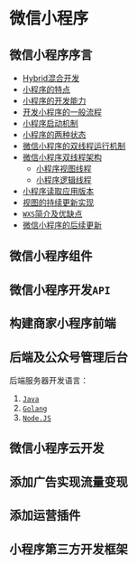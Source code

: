 # 微信小程序

## 微信小程序序言

- [Hybrid混合开发]()
- [小程序的特点]()
- [小程序的开发能力]()
- [开发小程序的一般流程]()
- [小程序启动机制]()
- [小程序的两种状态]()
- [微信小程序的双线程运行机制]()
- [微信小程序双线程架构]()
  - [小程序视图线程]()
  - [小程序逻辑线程]()
- [小程序读取应用版本]()
- [视图的持续更新实现]()
- [`WXS`简介及优缺点]()
- [微信小程序的后续更新]()

## 微信小程序组件

## 微信小程序开发`API`

## 构建商家小程序前端

## 后端及公众号管理后台

后端服务器开发语言：

1. [`Java`]()
2. [`Golang`]()
3. [`Node.JS`]()

## 微信小程序云开发

## 添加广告实现流量变现

## 添加运营插件

## 小程序第三方开发框架